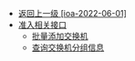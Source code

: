 - [返回上一级 [ioa-2022-06-01]](开放API/云规范接口/ioa-2022-06-01/_sidebar.md)
- [准入相关接口](开放API/云规范接口/ioa-2022-06-01/准入相关接口/)
  - [批量添加交换机](开放API/云规范接口/ioa-2022-06-01/准入相关接口/批量添加交换机.md)
  - [查询交换机分组信息](开放API/云规范接口/ioa-2022-06-01/准入相关接口/查询交换机分组信息.md)
